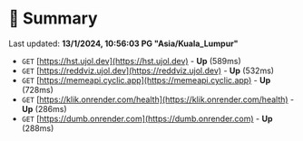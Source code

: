 # 📖 Summary
Last updated: **13/1/2024, 10:56:03 PG "Asia/Kuala_Lumpur"**

- `GET` [https://hst.ujol.dev](https://hst.ujol.dev) - **Up** (589ms)
- `GET` [https://reddviz.ujol.dev](https://reddviz.ujol.dev) - **Up** (532ms)
- `GET` [https://memeapi.cyclic.app](https://memeapi.cyclic.app) - **Up** (728ms)
- `GET` [https://klik.onrender.com/health](https://klik.onrender.com/health) - **Up** (286ms)
- `GET` [https://dumb.onrender.com](https://dumb.onrender.com) - **Up** (288ms)
